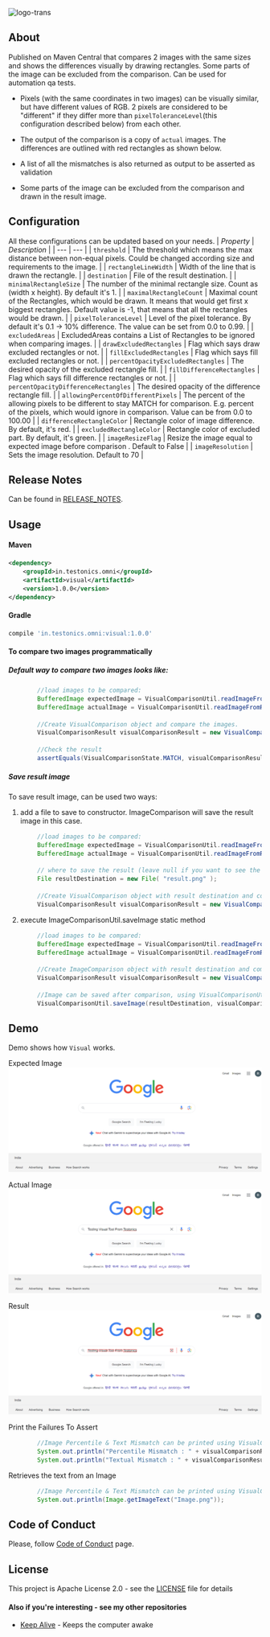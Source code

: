 ![logo-trans]()

## About
Published on Maven Central that compares 2 images with the same sizes and shows the differences visually by drawing rectangles. Some parts of the image can be excluded from the comparison. Can be used for automation qa tests.

*   Pixels (with the same coordinates in two images) can be visually similar, but have different values of RGB. 2 pixels are considered to be "different" if they differ more than `pixelToleranceLevel`(this configuration described below) from each other.

*   The output of the comparison is a copy of `actual` images. The differences are outlined with red rectangles as shown below.

*   A list of all the mismatches is also returned as output to be asserted as validation

*   Some parts of the image can be excluded from the comparison and drawn in the result image.

## Configuration
All these configurations can be updated based on your needs.
| *Property* | *Description* |
| --- | --- |
| `threshold` | The threshold which means the max distance between non-equal pixels. Could be changed according size and requirements to the image. |
| `rectangleLineWidth` | Width of the line that is drawn the rectangle. |
| `destination` | File of the result destination. |
| `minimalRectangleSize` | The number of the minimal rectangle size. Count as (width x height). By default it's 1. |
| `maximalRectangleCount` | Maximal count of the Rectangles, which would be drawn. It means that would get first x biggest rectangles. Default value is -1, that means that all the rectangles would be drawn. |
| `pixelToleranceLevel` | Level of the pixel tolerance. By default it's 0.1 -> 10% difference. The value can be set from 0.0 to 0.99. |
| `excludedAreas` | ExcludedAreas contains a List of Rectangles to be ignored when comparing images. |
| `drawExcludedRectangles` | Flag which says draw excluded rectangles or not. |
| `fillExcludedRectangles` | Flag which says fill excluded rectangles or not. |
| `percentOpacityExcludedRectangles` | The desired opacity of the excluded rectangle fill. |
| `fillDifferenceRectangles` | Flag which says fill difference rectangles or not. |
| `percentOpacityDifferenceRectangles` | The desired opacity of the difference rectangle fill. |
| `allowingPercentOfDifferentPixels` | The percent of the allowing pixels to be different to stay MATCH for comparison. E.g. percent of the pixels, which would ignore in comparison. Value can be from 0.0 to 100.00 |
| `differenceRectangleColor` | Rectangle color of image difference. By default, it's red. |
| `excludedRectangleColor` | Rectangle color of excluded part. By default, it's green. |
| `imageResizeFlag` | Resize the image equal to expected image before comparison . Default to False |
| `imageResolution` | Sets the image resolution. Default to 70 |


## Release Notes

Can be found in [RELEASE_NOTES](RELEASE_NOTES.md).

## Usage

#### Maven
```xml
<dependency>
    <groupId>in.testonics.omni</groupId>
    <artifactId>visual</artifactId>
    <version>1.0.0</version>
</dependency>
```
#### Gradle
```groovy
compile 'in.testonics.omni:visual:1.0.0'
```

#### To compare two images programmatically
##### Default way to compare two images looks like:
```java
        //load images to be compared:
        BufferedImage expectedImage = VisualComparisonUtil.readImageFromResources("expected.png");
        BufferedImage actualImage = VisualComparisonUtil.readImageFromResources("actual.png");

        //Create VisualComparison object and compare the images.
        VisualComparisonResult visualComparisonResult = new VisualComparison(expectedImage, actualImage).compareImages();
        
        //Check the result
        assertEquals(VisualComparisonState.MATCH, visualComparisonResult.getImageComparisonState());
```

##### Save result image
To save result image, can be used two ways:
1. add a file to save to constructor. ImageComparison will save the result image in this case.
```java
        //load images to be compared:
        BufferedImage expectedImage = VisualComparisonUtil.readImageFromResources("expected.png");
        BufferedImage actualImage = VisualComparisonUtil.readImageFromResources("actual.png");
        
        // where to save the result (leave null if you want to see the result in the UI)
        File resultDestination = new File( "result.png" );

        //Create VisualComparison object with result destination and compare the images.
        VisualComparisonResult visualComparisonResult = new VisualComparison(expectedImage, actualImage, resultDestination).compareImages();
```
2. execute ImageComparisonUtil.saveImage static method
```java
        //load images to be compared:
        BufferedImage expectedImage = VisualComparisonUtil.readImageFromResources("expected.png");
        BufferedImage actualImage = VisualComparisonUtil.readImageFromResources("actual.png");

        //Create ImageComparison object with result destination and compare the images.
        VisualComparisonResult visualComparisonResult = new VisualComparison(expectedImage, actualImage).compareImages();

        //Image can be saved after comparison, using VisualComparisonUtil.
        VisualComparisonUtil.saveImage(resultDestination, visualComparisonResult.getResult()); 
```

## Demo
Demo shows how `Visual` works.
 
Expected Image
![expected](src/test/resources/TestData/ImageExpected.png)

Actual Image
![actual](src/test/resources/TestData/ImageActual.png)

Result
![result](src/test/resources/TestData/ImageResult.png)

Print the Failures To Assert
```java
        //Image Percentile & Text Mismatch can be printed using VisualComparisonResult.
        System.out.println("Percentile Mismatch : " + visualComparisonResult.getDifferencePercent());
        System.out.println("Textual Mismatch : " + visualComparisonResult.getMismatch()); 
```

Retrieves the text from an Image
```java
        //Image Percentile & Text Mismatch can be printed using VisualComparisonResult.
        System.out.println(Image.getImageText("Image.png")); 
```

## Code of Conduct
Please, follow [Code of Conduct](CODE_OF_CONDUCT.md) page.

## License
This project is Apache License 2.0 - see the [LICENSE](LICENSE) file for details

#### Also if you're interesting - see my other repositories
*   [Keep Alive](https://github.com/testoncis/keep-alive) - Keeps the computer awake
